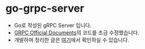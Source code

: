 # go-grpc-server

- Go로 작성된 gRPC Server 입니다.
- [GRPC Official Documents](https://grpc.io/docs/languages/go/basics/)의 코드를 조금 수정했습니다.
- 개발하며 정리한 글은 [여기](https://github.com/sang-w0o/Study/blob/master/gRPC/gRPC%20Server%20Go%EB%A1%9C%20%EB%A7%8C%EB%93%A4%EA%B8%B0.md)에서 확인하실 수 있습니다.